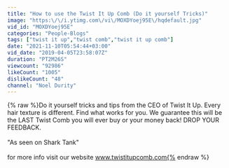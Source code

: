 ```yaml
---
title: "How to use the Twist It Up Comb (Do it yourself Tricks)"
image: "https:\/\/i.ytimg.com\/vi\/MOXDYoej95E\/hqdefault.jpg"
vid_id: "MOXDYoej95E"
categories: "People-Blogs"
tags: ["twist it up","twist comb","twist it up comb"]
date: "2021-11-10T05:54:44+03:00"
vid_date: "2019-04-05T23:58:07Z"
duration: "PT2M26S"
viewcount: "92986"
likeCount: "1005"
dislikeCount: "48"
channel: "Noel Durity"
---
```

{% raw %}Do it yourself tricks and tips from the CEO of Twist It Up. Every hair texture is different. Find what works for you. We guarantee this will be the LAST Twist Comb you will ever buy or your money back! DROP YOUR FEEDBACK.<br /><br />&quot;As seen on Shark Tank&quot;<br /><br />for more info visit our website www.twistitupcomb.com{% endraw %}

